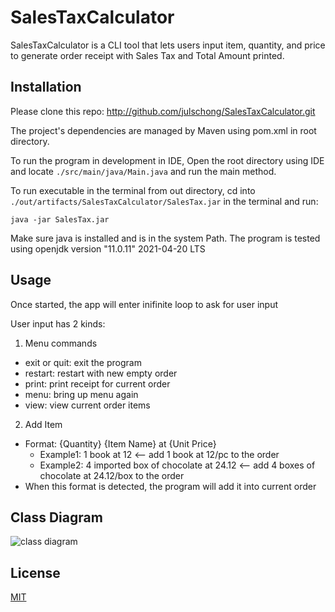 # SalesTaxCalculator

SalesTaxCalculator is a CLI tool that lets users input item, quantity, and price to generate order receipt with Sales Tax and Total Amount printed.

## Installation

Please clone this repo: http://github.com/julschong/SalesTaxCalculator.git

The project's dependencies are managed by Maven using pom.xml in root directory.

To run the program in development in IDE, Open the root directory using IDE and locate ```./src/main/java/Main.java``` and run the main method.

To run executable in the terminal from out directory, cd into ```./out/artifacts/SalesTaxCalculator/SalesTax.jar``` in the terminal and run:

```java -jar SalesTax.jar```

Make sure java is installed and is in the system Path.
The program is tested using openjdk version "11.0.11" 2021-04-20 LTS

## Usage

Once started, the app will enter inifinite loop to ask for user input

User input has 2 kinds:
1. Menu commands
  - exit or quit: exit the program
  - restart: restart with new empty order
  - print: print receipt for current order
  - menu: bring up menu again
  - view: view current order items
2. Add Item
  - Format: {Quantity} {Item Name} at {Unit Price}
    - Example1: 1 book at 12                             <-- add 1 book at 12/pc to the order
    - Example2: 4 imported box of chocolate at 24.12     <-- add 4 boxes of chocolate at 24.12/box to the order
  - When this format is detected, the program will add it into current order

## Class Diagram
<img src="https://github.com/julschong/SalesTaxCalculator/blob/master/Sales%20Tax%20Calculator.png" alt="class diagram"/>

## License
[MIT](https://choosealicense.com/licenses/mit/)
